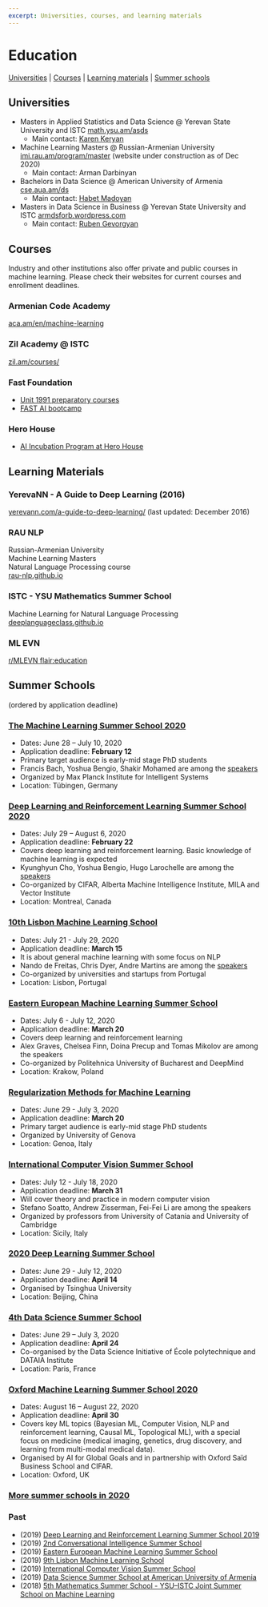 ```yaml
---
excerpt: Universities, courses, and learning materials
---
```


# Education

[Universities](#universities) \| [Courses](#courses) \| [Learning materials](#learning-materials) \| [Summer schools](#summer-schools)


## Universities

* Masters in Applied Statistics and Data Science @ Yerevan State University and ISTC [math.ysu.am/asds](https://math.ysu.am/asds)
  * Main contact: [Karen Keryan](https://am.linkedin.com/in/karen-keryan-02476933)
* Machine Learning Masters @ Russian-Armenian University 
[imi.rau.am/program/master](https://imi.rau.am/program/master) (website under construction as of Dec 2020)
  * Main contact: Arman Darbinyan
* Bachelors in Data Science @ American University of Armenia [cse.aua.am/ds](https://cse.aua.am/ds/)
  * Main contact: [Habet Madoyan](https://am.linkedin.com/in/habetmadoyanmba)
* Masters in Data Science in Business @ Yerevan State University and ISTC [armdsforb.wordpress.com](https://armdsforb.wordpress.com/)
  * Main contact: [Ruben Gevorgyan](https://am.linkedin.com/in/ruben-gevorgyan-frm-41444563)

## Courses

Industry and other institutions also offer private and public courses in machine learning. Please check their websites for current courses and enrollment deadlines.

### Armenian Code Academy
[aca.am/en/machine-learning](http://aca.am/en/machine-learning/)

### Zil Academy @ ISTC
[zil.am/courses/](https://zil.am/courses/)

### Fast Foundation
* [Unit 1991 preparatory courses](https://fast.foundation/en/program/842)
* [FAST AI bootcamp](https://fast.foundation/en/program/837)

### Hero House
* [AI Incubation Program at Hero House](https://www.herohouse.am/ai-incubator)

## Learning Materials

### YerevaNN - A Guide to Deep Learning (2016)
[yerevann.com/a-guide-to-deep-learning/](http://yerevann.com/a-guide-to-deep-learning/) (last updated: December 2016)

### RAU NLP
Russian-Armenian University  
Machine Learning Masters  
Natural Language Processing course  
[rau-nlp.github.io](https://rau-nlp.github.io/)

### ISTC - YSU Mathematics Summer School
Machine Learning for Natural Language Processing  
[deeplanguageclass.github.io](https://deeplanguageclass.github.io)

### ML EVN
[r/MLEVN flair:education](https://www.reddit.com/r/MLEVN/search?q=flair%3Aeducation&sort=new&restrict_sr=on)


## Summer Schools
(ordered by application deadline)

### [The Machine Learning Summer School 2020](http://mlss.tuebingen.mpg.de/2020/)
* Dates: June 28 – July 10, 2020
* Application deadline: **February 12**
* Primary target audience is early-mid stage PhD students
* Francis Bach, Yoshua Bengio, Shakir Mohamed are among the [speakers](http://mlss.tuebingen.mpg.de/2020/speakers.html) 
* Organized by Max Planck Institute for Intelligent Systems
* Location: Tübingen, Germany

### [Deep Learning and Reinforcement Learning Summer School 2020](https://dlrlsummerschool.ca/)
* Dates: July 29 – August 6, 2020
* Application deadline: **February 22**
* Covers deep learning and reinforcement learning. Basic knowledge of machine learning is expected
* Kyunghyun Cho, Yoshua Bengio, Hugo Larochelle are among the [speakers](https://dlrlsummerschool.ca/confirmed-speakers/) 
* Co-organized by CIFAR, Alberta Machine Intelligence Institute, MILA and Vector Institute
* Location: Montreal, Canada

### [10th Lisbon Machine Learning School](http://lxmls.it.pt/2020/)
* Dates: July 21 - July 29, 2020
* Application deadline: **March 15**
* It is about general machine learning with some focus on NLP
* Nando de Freitas, Chris Dyer, Andre Martins are among the [speakers](http://lxmls.it.pt/2020/?page_id=11)
* Co-organized by universities and startups from Portugal
* Location: Lisbon, Portugal

### [Eastern European Machine Learning Summer School](https://www.eeml.eu/)
* Dates: July 6 - July 12, 2020
* Application deadline: **March 20**
* Covers deep learning and reinforcement learning
* Alex Graves, Chelsea Finn, Doina Precup and Tomas Mikolov are among the speakers
* Co-organized by Politehnica University of Bucharest and DeepMind
* Location: Krakow, Poland

### [Regularization Methods for Machine Learning](http://lcsl.mit.edu/courses/regml/regml2020/)
* Dates: June 29 - July 3, 2020
* Application deadline: **March 20**
* Primary target audience is early-mid stage PhD students
* Organized by University of Genova
* Location: Genoa, Italy

### [International Computer Vision Summer School](https://iplab.dmi.unict.it/icvss2020/)
* Dates: July 12 - July 18, 2020
* Application deadline: **March 31**
* Will cover theory and practice in modern computer vision
* Stefano Soatto, Andrew Zisserman, Fei-Fei Li are among the speakers
* Organized by professors from University of Catania and University of Cambridge
* Location: Sicily, Italy

### [2020 Deep Learning Summer School](http://ss.cs.tsinghua.edu.cn/)
* Dates: June 29 - July 12, 2020
* Application deadline: **April 14**
* Organised by Tsinghua University
* Location: Beijing, China

### [4th Data Science Summer School](https://www.ds3-datascience-polytechnique.fr/)
* Dates: June 29 – July 3, 2020
* Application deadline: **April 24**
* Co-organised by the Data Science Initiative of École polytechnique and DATAIA Institute
* Location: Paris, France

### [Oxford Machine Learning Summer School 2020](https://www.oxfordml.school/)
* Dates: August 16 – August 22, 2020
* Application deadline: **April 30**
* Covers key ML topics (Bayesian ML, Computer Vision, NLP and reinforcement learning, Causal ML, Topological ML), with a special focus on medicine (medical imaging, genetics, drug discovery, and learning from multi-modal medical data).
* Organised by AI for Global Goals and in partnership with Oxford Saïd Business School and CIFAR.
* Location: Oxford, UK

### [More summer schools in 2020](https://thiagoserra.com/2020/01/19/summer-2020-schools-on-algorithms-data-science-machine-learning-networks-optimization-transportation-and-other-relevant-topics-in-operations-research/)

### Past
* (2019) [Deep Learning and Reinforcement Learning Summer School 2019](https://dlrlsummerschool.ca/)
* (2019) [2nd Conversational Intelligence Summer School](http://ciss.deephack.me/)
* (2019) [Eastern European Machine Learning Summer School](https://www.eeml.eu/)
* (2019) [9th Lisbon Machine Learning School](http://lxmls.it.pt/2019/)
* (2019) [International Computer Vision Summer School](http://iplab.dmi.unict.it/icvss2019/)
* (2019) [Data Science Summer School at American University of Armenia](https://dssummer.aua.am/)
* (2018) [5th Mathematics Summer School - YSU–ISTC Joint Summer School on Machine Learning](http://mathschool.ysu.am/mss2018/)
